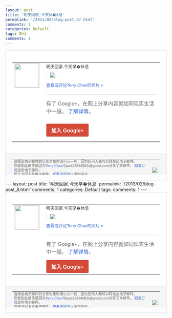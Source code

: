 ```yaml
---
layout: post
title: '明天回家,今天早�休息'
permalink: '/2013/02/blog-post_47.html'
comments: 1
categories: Default
tags: 默认
comments: 1
---
```

<!-- X-Notifications: 1:f30171d830000000 -->

<div style="border:solid 1px #dfdfdf;color:#686868;font:13px Arial"><div style="background-color:#fff;padding:20px;"><table cellpadding="0" cellspacing="0"><tr><td style="padding-right:15px;vertical-align:top"><a href="https://plus.google.com/_/notifications/emlink?emr=14900066512970582018&amp;emid=CKDZufD8prUCFQNstAodHhsAAA&amp;path=%2F108643996575278738906&amp;dt=1360335563817&amp;uob=8"><img height="75" src="https://lh3.googleusercontent.com/-KKRGTyJ5Bl0/AAAAAAAAAAI/AAAAAAAAtnY/R4QEWIp3Ur0/s75-c-k-a/photo.jpg" style="border:solid 1px #cccccc;" width="75"/></a></td><td style="width:578px;color:#333;font:13px Arial;vertical-align:top"><div style="padding-bottom:10px">明天回家,今天早�休息</div><div style="margin-bottom:10px;padding-left:10px; border-left:2px solid #EAEAEA"><span style="margin-right:5px"><a href="https://plus.google.com/_/notifications/emlink?emr=14900066512970582018&amp;emid=CKDZufD8prUCFQNstAodHhsAAA&amp;path=%2F108643996575278738906%2Fposts%2FEjCFYrcTJN9%3Fgpinv%3DAMIXal-8_8LKHDGDOt7rZe6Hs_1fuLbKaM8q78ufkQhzMOdHNexoRJv6W-bDUHIgy0_qbDt-pO9sdo5QjNzkXsQGCIQ0mo2jN13iJHwFiqJ4TN6Ov3m-bYA&amp;dt=1360335563817&amp;uob=8" style="color:#3366CC;text-decoration:none;"><img border="0" src="https://lh5.googleusercontent.com/-3rOhzSQFhKg/URUSmsQlRAI/AAAAAAAAuRQ/bhLLl4f2Q6Q/w160/01300000162747121044709015968.jpg" style="max-height:200px;max-width:275px"/></a></span></div><p><a href="https://plus.google.com/_/notifications/emlink?emr=14900066512970582018&amp;emid=CKDZufD8prUCFQNstAodHhsAAA&amp;path=%2Fphotos%2F108643996575278738906%2Falbums%2F5842596544467701665%2F5842596547508126722%3Fgpinv%3DAMIXal-8_8LKHDGDOt7rZe6Hs_1fuLbKaM8q78ufkQhzMOdHNexoRJv6W-bDUHIgy0_qbDt-pO9sdo5QjNzkXsQGCIQ0mo2jN13iJHwFiqJ4TN6Ov3m-bYA%26authkey%3DCOT5_drt6IztfA&amp;dt=1360335563817&amp;uob=8" style="color:#3366CC;text-decoration:none">查看或评论Terry Chan的照片 »</a></p><div style="margin-top:20px;border-top:solid 1px #dfdfdf"><div style="padding:15px 0;color:#686868;font:16px Arial">有了 Google+，在网上分享内容就如同现实生活中一般。 <a href="http://www.google.com/+/learnmore/" style="color:#3366CC;text-decoration:none">了解详情</a>。</div><p><a href="https://plus.google.com/_/notifications/emlink?emr=14900066512970582018&amp;emid=CKDZufD8prUCFQNstAodHhsAAA&amp;path=%2F%3Fgpinv%3DAMIXal-8_8LKHDGDOt7rZe6Hs_1fuLbKaM8q78ufkQhzMOdHNexoRJv6W-bDUHIgy0_qbDt-pO9sdo5QjNzkXsQGCIQ0mo2jN13iJHwFiqJ4TN6Ov3m-bYA&amp;dt=1360335563817&amp;uob=8" style="display:inline-block;padding:7px 15px;background-color:#d44b38; color:#fff;font-size:16px; font-weight:bold;border-radius:2px;-webkit-border-radius:2px; -moz-border-radius:2px;border:solid 1px #c43b28; white-space:nowrap;text-decoration:none">加入 Google+</a></p></div></td></tr></table></div><div style="border-top:solid 1px #dfdfdf;padding:0 20px; background-color:#f5f5f5"><table cellpadding="0" cellspacing="0" style="height:50px"><tbody><tr><td style="vertical-align:middle;width:100%; color:#636363;font:11px Arial; line-height:120%">选择此电子邮件的分享对象时请小心一些，因为任何人都可以转发此电子邮件。<br/>您收到此邮件是因为<a href="https://plus.google.com/_/notifications/emlink?emr=14900066512970582018&amp;emid=CKDZufD8prUCFQNstAodHhsAAA&amp;path=%2F108643996575278738906%3Fgpinv%3DAMIXal-8_8LKHDGDOt7rZe6Hs_1fuLbKaM8q78ufkQhzMOdHNexoRJv6W-bDUHIgy0_qbDt-pO9sdo5QjNzkXsQGCIQ0mo2jN13iJHwFiqJ4TN6Ov3m-bYA&amp;dt=1360335563817&amp;uob=8" style="color:#3366CC;text-decoration:none">Terry Chan</a>与jack29834582t@gmail.com分享了本邮件。 <a href="https://plus.google.com/_/notifications/emlink?emr=14900066512970582018&amp;emid=CKDZufD8prUCFQNstAodHhsAAA&amp;path=%2F_%2Fnonplus%2Femailsettings%3Fgpinv%3DAMIXal-8_8LKHDGDOt7rZe6Hs_1fuLbKaM8q78ufkQhzMOdHNexoRJv6W-bDUHIgy0_qbDt-pO9sdo5QjNzkXsQGCIQ0mo2jN13iJHwFiqJ4TN6Ov3m-bYA%26est%3DADH5u8V7hg274z8EXwjdGyjT-C9wiUCWSljti9R4wXNfLXRrruPzoM0U9FHmcr0DXIb2PCxNlQVgLwhIKE3fIvsw9px6CcAC8yFUCOYaOsEAtapON0hV8DUF1K2EWvQicE8cJmRCPCEA3YgoqGwjf7iDyDNhka6nCA&amp;dt=1360335563817&amp;uob=8" style="color:#3366CC;text-decoration:none">取消订阅</a>这些电子邮件。<br/>您无法回复此电子邮件。<a href="https://plus.google.com/_/notifications/emlink?emr=14900066512970582018&amp;emid=CKDZufD8prUCFQNstAodHhsAAA&amp;path=%2F108643996575278738906%2Fposts%2FEjCFYrcTJN9%3Fgpinv%3DAMIXal-8_8LKHDGDOt7rZe6Hs_1fuLbKaM8q78ufkQhzMOdHNexoRJv6W-bDUHIgy0_qbDt-pO9sdo5QjNzkXsQGCIQ0mo2jN13iJHwFiqJ4TN6Ov3m-bYA&amp;dt=1360335563817&amp;uob=8" style="color:#3366CC;text-decoration:none">查看该信息</a>以添加评论。<br/>Google Inc., 1600 Amphitheatre Pkwy, Mountain View, CA 94043 USA</td><td><img src="https://ssl.gstatic.com/s2/oz/images/notifications/logo/google-plus-6617a72bb36cc548861652780c9e6ff1.png"/></td></tr></tbody></table></div></div>---
layout: post
title: '明天回家,今天早�休息'
permalink: '/2013/02/blog-post_8.html'
comments: 1
categories: Default
tags: 
comments: 1
---
<!-- X-Notifications: 1:f30171d830000000 -->

<div style="border:solid 1px #dfdfdf;color:#686868;font:13px Arial"><div style="background-color:#fff;padding:20px;"><table cellpadding="0" cellspacing="0"><tr><td style="padding-right:15px;vertical-align:top"><a href="https://plus.google.com/_/notifications/emlink?emr=14900066512970582018&amp;emid=CKDZufD8prUCFQNstAodHhsAAA&amp;path=%2F108643996575278738906&amp;dt=1360335563817&amp;uob=8"><img height="75" src="https://lh3.googleusercontent.com/-KKRGTyJ5Bl0/AAAAAAAAAAI/AAAAAAAAtnY/R4QEWIp3Ur0/s75-c-k-a/photo.jpg" style="border:solid 1px #cccccc;" width="75"/></a></td><td style="width:578px;color:#333;font:13px Arial;vertical-align:top"><div style="padding-bottom:10px">明天回家,今天早�休息</div><div style="margin-bottom:10px;padding-left:10px; border-left:2px solid #EAEAEA"><span style="margin-right:5px"><a href="https://plus.google.com/_/notifications/emlink?emr=14900066512970582018&amp;emid=CKDZufD8prUCFQNstAodHhsAAA&amp;path=%2F108643996575278738906%2Fposts%2FEjCFYrcTJN9%3Fgpinv%3DAMIXal-8_8LKHDGDOt7rZe6Hs_1fuLbKaM8q78ufkQhzMOdHNexoRJv6W-bDUHIgy0_qbDt-pO9sdo5QjNzkXsQGCIQ0mo2jN13iJHwFiqJ4TN6Ov3m-bYA&amp;dt=1360335563817&amp;uob=8" style="color:#3366CC;text-decoration:none;"><img border="0" src="https://lh5.googleusercontent.com/-3rOhzSQFhKg/URUSmsQlRAI/AAAAAAAAuRQ/bhLLl4f2Q6Q/w160/01300000162747121044709015968.jpg" style="max-height:200px;max-width:275px"/></a></span></div><a href="https://plus.google.com/_/notifications/emlink?emr=14900066512970582018&amp;emid=CKDZufD8prUCFQNstAodHhsAAA&amp;path=%2Fphotos%2F108643996575278738906%2Falbums%2F5842596544467701665%2F5842596547508126722%3Fgpinv%3DAMIXal-8_8LKHDGDOt7rZe6Hs_1fuLbKaM8q78ufkQhzMOdHNexoRJv6W-bDUHIgy0_qbDt-pO9sdo5QjNzkXsQGCIQ0mo2jN13iJHwFiqJ4TN6Ov3m-bYA%26authkey%3DCOT5_drt6IztfA&amp;dt=1360335563817&amp;uob=8" style="color:#3366CC;text-decoration:none">查看或评论Terry Chan的照片 »</a><div style="margin-top:20px;border-top:solid 1px #dfdfdf"><div style="padding:15px 0;color:#686868;font:16px Arial">有了 Google+，在网上分享内容就如同现实生活中一般。 <a href="http://www.google.com/+/learnmore/" style="color:#3366CC;text-decoration:none">了解详情</a>。</div><a href="https://plus.google.com/_/notifications/emlink?emr=14900066512970582018&amp;emid=CKDZufD8prUCFQNstAodHhsAAA&amp;path=%2F%3Fgpinv%3DAMIXal-8_8LKHDGDOt7rZe6Hs_1fuLbKaM8q78ufkQhzMOdHNexoRJv6W-bDUHIgy0_qbDt-pO9sdo5QjNzkXsQGCIQ0mo2jN13iJHwFiqJ4TN6Ov3m-bYA&amp;dt=1360335563817&amp;uob=8" style="display:inline-block;padding:7px 15px;background-color:#d44b38; color:#fff;font-size:16px; font-weight:bold;border-radius:2px;-webkit-border-radius:2px; -moz-border-radius:2px;border:solid 1px #c43b28; white-space:nowrap;text-decoration:none">加入 Google+</a></div></td></tr></table></div><div style="border-top:solid 1px #dfdfdf;padding:0 20px; background-color:#f5f5f5"><table cellpadding="0" cellspacing="0" style="height:50px"><tbody><tr><td style="vertical-align:middle;width:100%; color:#636363;font:11px Arial; line-height:120%">选择此电子邮件的分享对象时请小心一些，因为任何人都可以转发此电子邮件。<br/>您收到此邮件是因为<a href="https://plus.google.com/_/notifications/emlink?emr=14900066512970582018&amp;emid=CKDZufD8prUCFQNstAodHhsAAA&amp;path=%2F108643996575278738906%3Fgpinv%3DAMIXal-8_8LKHDGDOt7rZe6Hs_1fuLbKaM8q78ufkQhzMOdHNexoRJv6W-bDUHIgy0_qbDt-pO9sdo5QjNzkXsQGCIQ0mo2jN13iJHwFiqJ4TN6Ov3m-bYA&amp;dt=1360335563817&amp;uob=8" style="color:#3366CC;text-decoration:none">Terry Chan</a>与jack29834582t@gmail.com分享了本邮件。 <a href="https://plus.google.com/_/notifications/emlink?emr=14900066512970582018&amp;emid=CKDZufD8prUCFQNstAodHhsAAA&amp;path=%2F_%2Fnonplus%2Femailsettings%3Fgpinv%3DAMIXal-8_8LKHDGDOt7rZe6Hs_1fuLbKaM8q78ufkQhzMOdHNexoRJv6W-bDUHIgy0_qbDt-pO9sdo5QjNzkXsQGCIQ0mo2jN13iJHwFiqJ4TN6Ov3m-bYA%26est%3DADH5u8V7hg274z8EXwjdGyjT-C9wiUCWSljti9R4wXNfLXRrruPzoM0U9FHmcr0DXIb2PCxNlQVgLwhIKE3fIvsw9px6CcAC8yFUCOYaOsEAtapON0hV8DUF1K2EWvQicE8cJmRCPCEA3YgoqGwjf7iDyDNhka6nCA&amp;dt=1360335563817&amp;uob=8" style="color:#3366CC;text-decoration:none">取消订阅</a>这些电子邮件。<br/>您无法回复此电子邮件。<a href="https://plus.google.com/_/notifications/emlink?emr=14900066512970582018&amp;emid=CKDZufD8prUCFQNstAodHhsAAA&amp;path=%2F108643996575278738906%2Fposts%2FEjCFYrcTJN9%3Fgpinv%3DAMIXal-8_8LKHDGDOt7rZe6Hs_1fuLbKaM8q78ufkQhzMOdHNexoRJv6W-bDUHIgy0_qbDt-pO9sdo5QjNzkXsQGCIQ0mo2jN13iJHwFiqJ4TN6Ov3m-bYA&amp;dt=1360335563817&amp;uob=8" style="color:#3366CC;text-decoration:none">查看该信息</a>以添加评论。<br/>Google Inc., 1600 Amphitheatre Pkwy, Mountain View, CA 94043 USA<br/></td><td><img src="https://ssl.gstatic.com/s2/oz/images/notifications/logo/google-plus-6617a72bb36cc548861652780c9e6ff1.png"/></td></tr></tbody></table></div></div>